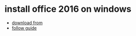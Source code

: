 # install office 2016 on windows

- [download from](https://www.mediafire.com/file/sh6l2n9n6qx88lr/202111_-_OFFICE_2019.zip/file)
- [follow guide](https://msguides.com/office-2016#1_Using_KMS_client_key_to_activate_your_Office_manually)
